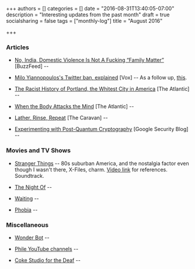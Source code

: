 +++
authors = []
categories = []
date = "2016-08-31T13:40:05-07:00"
description = "Interesting updates from the past month"
draft = true
socialsharing = false
tags = ["monthly-log"]
title = "August 2016"

+++

### Articles

- [No, India, Domestic Violence Is Not A Fucking “Family Matter”](https://www.buzzfeed.com/richakaulpadte/yeh-toh-family-matter-hai?utm_term=.ldVJ1Bqlb#.deMR67Mmz) [BuzzFeed] --

- [Milo Yiannopoulos's Twitter ban, explained](http://www.vox.com/2016/7/20/12226070/milo-yiannopoulus-twitter-ban-explained) [Vox] -- As a follow up, [this](http://www.vox.com/2016/7/22/12256384/leslie-jones-twitter-harassment-seth-meyers).

- [The Racist History of Portland, the Whitest City in America](http://www.theatlantic.com/business/archive/2016/07/racist-history-portland/492035/) [The Atlantic] --

- [When the Body Attacks the Mind](http://www.theatlantic.com/magazine/archive/2016/07/when-the-body-attacks-the-mind/485564/) [The Atlantic] --

- [Lather, Rinse, Repeat](http://www.caravanmagazine.in/reportage/lather-rinse-repeat-saas-bahu-saga) [The Caravan] --

- [Experimenting with Post-Quantum Cryptography](https://security.googleblog.com/2016/07/experimenting-with-post-quantum.html) [Google Security Blog] --


### Movies and TV Shows

- [Stranger Things](http://www.imdb.com/title/tt4574334) -- 80s suburban America, and the nostalgia factor even though I wasn't there, X-Files, charm. [Video link](https://vimeo.com/175929311) for references. Soundtrack.

- [The Night Of]() --

- [Waiting]() --

- [Phobia]() --

### Miscellaneous

- [Wonder Bot](https://wonder-bot.com/) --

- [Phile YouTube channels]() --

- [Coke Studio for the Deaf](https://www.youtube.com/watch?v=2QzAl4HIXY8) --